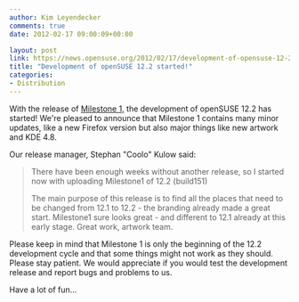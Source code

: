 ```yaml
---
author: Kim Leyendecker
comments: true
date: 2012-02-17 09:00:09+00:00

layout: post
link: https://news.opensuse.org/2012/02/17/development-of-opensuse-12-2-started/
title: "Development of openSUSE 12.2 started!"
categories:
- Distribution
---
```

With the release of [Milestone 1,](http://software.opensuse.org/developer) the development of openSUSE 12.2 has started! We're pleased to announce that Milestone 1 contains many minor updates, like a new Firefox version but also major things like new artwork and KDE 4.8.

<!-- more -->

Our release manager, Stephan "Coolo" Kulow said:


<blockquote>There have been enough weeks without another release,
so I started now with uploading Milestone1 of 12.2
(build151)

The main purpose of this release is to find all the
places that need to be changed from 12.1 to 12.2 - the
branding already made a great start. Milestone1 sure
looks great - and different to 12.1 already at this
early stage. Great work, artwork team.</blockquote>


Please keep in mind that Milestone 1 is only the beginning of the 12.2 development cycle and that some things might not work as they should. Please stay patient. We would appreciate if you would test the development release and report bugs and problems to us.



Have a lot of fun...		
